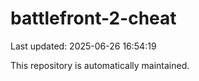 # battlefront-2-cheat

Last updated: 2025-06-26 16:54:19

This repository is automatically maintained.
